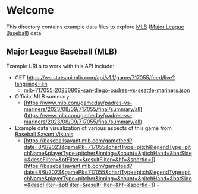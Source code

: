 # Welcome

This directory contains example data files to explore [MLB](https://www.mlb.com) ([Major League Baseball](https://www.mlb.com)) data.

## Major League Baseball (MLB)

Example URLs to work with this API include:

- GET https://ws.statsapi.mlb.com/api/v1.1/game/717055/feed/live?language=en
  - [mlb-717055-20230809-san-diego-padres-vs-seattle-mariners.json](./mlb-717055-20230809-san-diego-padres-vs-seattle-mariners.json)
- Official MLB summary
  - [https://www.mlb.com/gameday/padres-vs-mariners/2023/08/09/717055/final/summary/all](https://www.mlb.com/gameday/padres-vs-mariners/2023/08/09/717055/final/summary/all)
- Example data visualization of various aspects of this game from [Baseball Savant Visuals](https://baseballsavant.mlb.com/visuals)
  - [https://baseballsavant.mlb.com/gamefeed?date=8/9/2023&gamePk=717055&chartType=pitch&legendType=pitchName&playerType=pitcher&inning=&count=&pitchHand=&batSide=&descFilter=&ptFilter=&resultFilter=&hf=&sportId=1](https://baseballsavant.mlb.com/gamefeed?date=8/9/2023&gamePk=717055&chartType=pitch&legendType=pitchName&playerType=pitcher&inning=&count=&pitchHand=&batSide=&descFilter=&ptFilter=&resultFilter=&hf=&sportId=1) -
